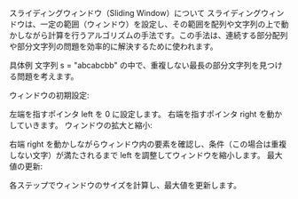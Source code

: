 スライディングウィンドウ（Sliding Window）について
スライディングウィンドウは、一定の範囲（ウィンドウ）を設定し、その範囲を配列や文字列の上で動かしながら計算を行うアルゴリズムの手法です。この手法は、連続する部分配列や部分文字列の問題を効率的に解決するために使われます。

具体例
文字列 s = "abcabcbb" の中で、重複しない最長の部分文字列を見つける問題を考えます。

ウィンドウの初期設定:

左端を指すポインタ left を 0 に設定します。
右端を指すポインタ right を動かしていきます。
ウィンドウの拡大と縮小:

右端 right を動かしながらウィンドウ内の要素を確認し、条件（この場合は重複しない文字）が満たされるまで left を調整してウィンドウを縮小します。
最大値の更新:

各ステップでウィンドウのサイズを計算し、最大値を更新します。
